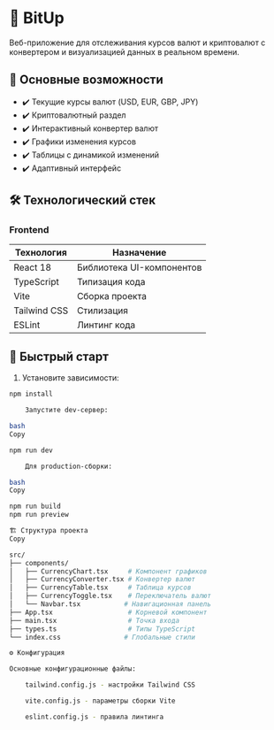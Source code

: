 # 💱 BitUp

Веб-приложение для отслеживания курсов валют и криптовалют с конвертером и визуализацией данных в реальном времени.

## 📌 Основные возможности

- ✔️ Текущие курсы валют (USD, EUR, GBP, JPY)
- ✔️ Криптовалютный раздел
- ✔️ Интерактивный конвертер валют
- ✔️ Графики изменения курсов
- ✔️ Таблицы с динамикой изменений
- ✔️ Адаптивный интерфейс

## 🛠 Технологический стек

### Frontend
| Технология       | Назначение               |
|------------------|--------------------------|
| React 18         | Библиотека UI-компонентов|
| TypeScript       | Типизация кода           |
| Vite             | Сборка проекта           |
| Tailwind CSS     | Стилизация               |
| ESLint           | Линтинг кода             |


## 🚀 Быстрый старт

1. Установите зависимости:
```bash
npm install

    Запустите dev-сервер:

bash
Copy

npm run dev

    Для production-сборки:

bash
Copy

npm run build
npm run preview

🏗 Структура проекта
Copy

src/
├── components/
│   ├── CurrencyChart.tsx     # Компонент графиков
│   ├── CurrencyConverter.tsx # Конвертер валют
│   ├── CurrencyTable.tsx     # Таблица курсов
│   ├── CurrencyToggle.tsx    # Переключатель валют
│   └── Navbar.tsx           # Навигационная панель
├── App.tsx                   # Корневой компонент
├── main.tsx                  # Точка входа
├── types.ts                  # Типы TypeScript
└── index.css                # Глобальные стили

⚙️ Конфигурация

Основные конфигурационные файлы:

    tailwind.config.js - настройки Tailwind CSS

    vite.config.js - параметры сборки Vite

    eslint.config.js - правила линтинга

